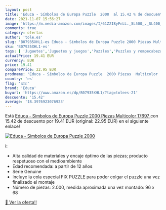 ```yaml
---
layout: post
title: 'Educa - Símbolos de Europa Puzzle  2000  al 15.42 % de descuento'
date: 2021-11-07 15:56:27
image: 'https://m.media-amazon.com/images/I/61ZZI8yPnLL._SL500_._SL400_.jpg'
comments: true
category: ofertas
author: 'tole.es'
slug: 'B07935XHL1-es Educa - Símbolos de Europa Puzzle 2000 Piezas Multicolor...'
sku: 'B07935XHL1-es'
tags: [ 'Juguetes','Juguetes y juegos','Puzzles','Puzzles y rompecabezas','educa','puzzle', ]
actualPrice: 19.41 EUR
currency: EUR
price: 19.41
comparePrice: 22.95 EUR
prodname: 'Educa - Símbolos de Europa Puzzle  2000 Piezas  Multicolor  17697 '
country: 'es'
flag: '🇪🇸'
brand: 'Educa'
buyurl: 'https://www.amazon.es/dp/B07935XHL1/?tag=tolees-21'
descuento: '15.42'
average: '18.3976923076923'
---
```


Está [Educa - Símbolos de Europa Puzzle  2000 Piezas  Multicolor  17697 ](https://www.amazon.es/dp/B07935XHL1/?tag=tolees-21) con 15.42 de descuento por 19.41 EUR (original: 22.95 EUR) en el siguiente enlace!

[![Educa - Símbolos de Europa Puzzle  2000 ](https://m.media-amazon.com/images/I/61ZZI8yPnLL._SL500_._SL400_.jpg)](https://www.amazon.es/dp/B07935XHL1/?tag=tolees-21)

ℹ️:

- Alta calidad de materiales y encaje óptimo de las piezas; producto respetuoso con el medioambiente
- Edad recomendada: a partir de 12 años
- Serie Genuine
- Incluye la cola especial FIX PUZZLE para poder colgar el puzzle una vez finalizado el montaje
- Número de piezas: 2.000, medida aproximada una vez montado: 96 x 68

[🛒 Ver la oferta!!](https://www.amazon.es/dp/B07935XHL1/?tag=tolees-21)
